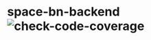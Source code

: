 # space-bn-backend![check-code-coverage](https://img.shields.io/badge/space--bn-backend-yellowgreen)



